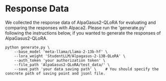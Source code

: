 # Response Data

We collected the response data of AlpaGasus2-QLoRA for evaluating and comparing the responses with Alpaca2.
Please run the 'generate.py' following the instructions below, if you wanted to generate the responses of AlpaGasus2-QLoRA.

```
python generate.py \
    --base_model 'meta-llama/Llama-2-13b-hf' \
    --lora_weight 'StudentLLM/Alpagasus-2-13B-QLoRA' \
    --auth_token 'your authorization token' \
    --file_path 'AlpaGasus2-QLoRA/test_data/' \
    --save_path 'your data saving path' \    # You should specify the concrete path of saving point and jsonl file.
```
